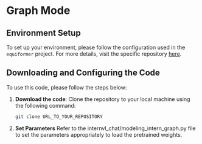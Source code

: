# Graph Mode

## Environment Setup

To set up your environment, please follow the configuration used in the `equiformer` project. For more details, visit the specific repository [here]([URL_TO_EQUIFORMER_REPOSITORY](https://github.com/atomicarchitects/equiformer)).

## Downloading and Configuring the Code

To use this code, please follow the steps below:

1. **Download the code**:
   Clone the repository to your local machine using the following command:

   ```bash
   git clone URL_TO_YOUR_REPOSITORY

2. **Set Parameters**
   Refer to the internvl_chat/modeling_intern_graph.py file to set the parameters appropriately to load the pretrained weights.
